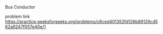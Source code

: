 Bus Conductor

problem link https://practice.geeksforgeeks.org/problems/c6ced401352fd126b89129cd562a9247f057e40e/1

